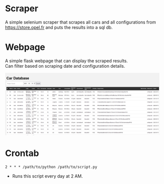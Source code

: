 

# Scraper

A simple selenium scraper that scrapes all cars and all configurations from https://store.opel.fr and puts the results into a sql db.

# Webpage

A simple flask webpage that can display the scraped results.  
Can filter based on scraping date and configuration details.

![webpage.png](webpage.png)

# Crontab

```
2 * * * /path/to/python /path/to/script.py
```

- Runs this script every day at 2 AM.